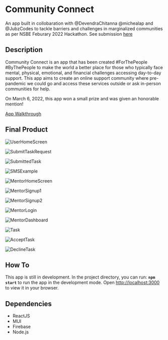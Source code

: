 # Community Connect

An app built in collobaration with @DevendraChitanna @michealap and @JubzCodes to tackle barriers and challenges in marginalized communities as per NSBE Feburary 2022 Hackathon. See submission [here](https://devpost.com/software/community-connect-5cjp4m)

## Description

Community Connect is an app that has been created #ForThePeople #ByThePeople to make the world a better place for those who typically face mental, physical, emotional, and financial challenges accessing day-to-day support. This app aims to create an online support community where pre-pandemic we could go and access these services outside or ask in-person communities for help.

On March 6, 2022, this app won a small prize and was given an honorable mention!

[App Walkthrough](https://youtu.be/wSzypjJRWYQ)

## Final Product 

![UserHomeScreen](https://github.com/canadiankay/theLastCodeBenders/blob/master/public/imgs/1-UserHomeScreen.png?raw=true)

![SubmitTaskRequest](https://github.com/canadiankay/theLastCodeBenders/blob/master/public/imgs/2-SubmitRequest.png?raw=true)

![SubmittedTask](https://github.com/canadiankay/theLastCodeBenders/blob/master/public/imgs/3-TaskIsSubmitted.png?raw=true)

![SMSExample](https://github.com/canadiankay/theLastCodeBenders/blob/master/public/imgs/4-SampleSMS.png?raw=true)

![MentorHomeScreen](https://github.com/canadiankay/theLastCodeBenders/blob/master/public/imgs/5-MentorHomePage.png?raw=true)

![MentorSignup1](https://github.com/canadiankay/theLastCodeBenders/blob/master/public/imgs/6-MentorSignup1.png?raw=true)

![MentorSignup2](https://github.com/canadiankay/theLastCodeBenders/blob/master/public/imgs/7-MentorSignup2.png?raw=true)

![MentorLogin](https://github.com/canadiankay/theLastCodeBenders/blob/master/public/imgs/8-%20MentorLogIn.png?raw=true)

![MentorDashboard](https://github.com/canadiankay/theLastCodeBenders/blob/master/public/imgs/9-MentorDashboard.png?raw=true)

![Task](https://github.com/canadiankay/theLastCodeBenders/blob/master/public/imgs/10-MentorxTask.png?raw=true)

![AcceptTask](https://github.com/canadiankay/theLastCodeBenders/blob/master/public/imgs/11-MentorAcceptTask.png?raw=true)

![DeclineTask](https://github.com/canadiankay/theLastCodeBenders/blob/master/public/imgs/12-11-MentorDeclineTask.png?raw=true)



## How To

This app is still in development. In the project directory, you can run: **`npm start`** to run the app in the development mode. Open [http://localhost:3000](http://localhost:3000) to view it in your browser.


## Dependencies
- ReactJS
- MUI
- Firebase
- Node.js

